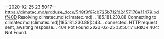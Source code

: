 --2020-02-25 23:50:17--  https://climatec.md/produse_docs/548f3f97cb725b712fd2457176e41479.pdf%0D
Resolving climatec.md (climatec.md)... 185.181.230.88
Connecting to climatec.md (climatec.md)|185.181.230.88|:443... connected.
HTTP request sent, awaiting response... 404 Not Found
2020-02-25 23:50:17 ERROR 404: Not Found.

